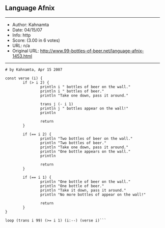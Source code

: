 
## Language Afnix ##
---
- Author: Kahnamta
- Date: 04/15/07
- Info: http
- Score:  (3.00 in 6 votes)
- URL: n/a
- Original URL: http://www.99-bottles-of-beer.net/language-afnix-1453.html
---

```# 99 Bottles of Beer in Afnix (www.afnix.org)
# by Kahnamta, Apr 15 2007

const verse (i) {
        if (> i 2) {
                println i " bottles of beer on the wall."
                println i " bottles of beer."
                println "Take one down, pass it around."

                trans j (- i 1)
                println j " bottles appear on the wall!"
                println

                return
        }

        if (== i 2) {
                println "Two bottles of beer on the wall."
                println "Two bottles of beer."
                println "Take one down, pass it around."
                println "One bottle appears on the wall."
                println

                return
        }

        if (== i 1) {
                println "One bottle of beer on the wall."
                println "One bottle of beer."
                println "Take it down, pass it around."
                println "No more bottles of appear on the wall!"

                return
        }
}

loop (trans i 99) (>= i 1) (i:--) (verse i)```
